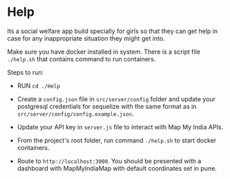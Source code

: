 # Help

Its a social welfare app build specially for girls so that they can get help in case for any inappropriate situation they might get into.

Make sure you have docker installed in system. There is a script file `./help.sh` that contains command to run containers.

Steps to run:
- RUN `cd ./Help`

- Create a `config.json` file in `src/server/config` folder and update your postgresql credentials for sequelize with the same format as in `src/server/config/config.example.json`.

- Update your API key in `server.js` file to interact with Map My India APIs.

- From the project's root folder, run command `./help.sh` to start docker containers.

- Route to `http://localhost:3000`. You should be presented with a dashboard with MapMyIndiaMap with default coordinates set in pune. 